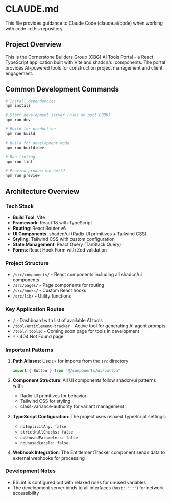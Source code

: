 # CLAUDE.md

This file provides guidance to Claude Code (claude.ai/code) when working with code in this repository.

## Project Overview

This is the Cornerstone Builders Group (CBG) AI Tools Portal - a React TypeScript application built with Vite and shadcn/ui components. The portal provides AI-powered tools for construction project management and client engagement.

## Common Development Commands

```bash
# Install dependencies
npm install

# Start development server (runs on port 8080)
npm run dev

# Build for production
npm run build

# Build for development mode
npm run build:dev

# Run linting
npm run lint

# Preview production build
npm run preview
```

## Architecture Overview

### Tech Stack
- **Build Tool**: Vite
- **Framework**: React 18 with TypeScript
- **Routing**: React Router v6
- **UI Components**: shadcn/ui (Radix UI primitives + Tailwind CSS)
- **Styling**: Tailwind CSS with custom configuration
- **State Management**: React Query (TanStack Query)
- **Forms**: React Hook Form with Zod validation

### Project Structure
- `/src/components/` - React components including all shadcn/ui components
- `/src/pages/` - Page components for routing
- `/src/hooks/` - Custom React hooks
- `/src/lib/` - Utility functions

### Key Application Routes
- `/` - Dashboard with list of available AI tools
- `/tool/entitlement-tracker` - Active tool for generating AI agent prompts
- `/tool/:toolId` - Coming soon page for tools in development
- `*` - 404 Not Found page

### Important Patterns

1. **Path Aliases**: Use `@/` for imports from the `src` directory
   ```typescript
   import { Button } from "@/components/ui/button"
   ```

2. **Component Structure**: All UI components follow shadcn/ui patterns with:
   - Radix UI primitives for behavior
   - Tailwind CSS for styling
   - class-variance-authority for variant management

3. **TypeScript Configuration**: The project uses relaxed TypeScript settings:
   - `noImplicitAny: false`
   - `strictNullChecks: false`
   - `noUnusedParameters: false`
   - `noUnusedLocals: false`

4. **Webhook Integration**: The EntitlementTracker component sends data to external webhooks for processing

### Development Notes

- ESLint is configured but with relaxed rules for unused variables
- The development server binds to all interfaces (`host: "::"`) for network accessibility
